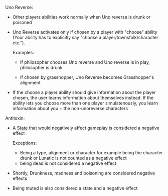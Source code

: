 

Uno Reverse:

- Other players abilities work normally when Uno reverse is drunk or poisoned

- Uno Reverse activates only if chosen by a player with "choose" ability (Your ability has to explicitly say "choose a player/townsfolk/character etc."). 

  Examples:

  - If philosopher chooses Uno reverse and Uno reverse is in play, philosopher is drunk

  - If chosen by grasshopper, Uno Reverse becomes Grasshopper's alignment

- If the choose a player ability should give information about the player chosen, the user learns information about themselves instead. If the ability lets you choose more than one player simulatenously, you learn information about you + the non-unoreverse characters

Antitoxin:


- A [State](https://wiki.bloodontheclocktower.com/States) that would negatively affect gameplay is considered a negative effect

  Exceptions: 
    - Being a type, alignment or character for example being the character drunk or Lunatic is not counted as a negative effect
    - being dead is not considered a negative effect

- Shortly, Drunkness, madness and poisoning are considered negative effects

- Being muted is also considered a state and a negative effect







